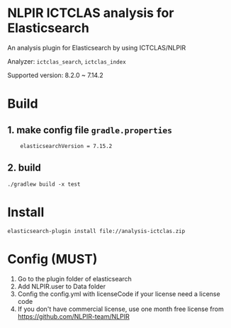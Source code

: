 # NLPIR ICTCLAS analysis for Elasticsearch

An analysis plugin for Elasticsearch by using ICTCLAS/NLPIR

Analyzer: `ictclas_search`, `ictclas_index`

Supported version: 8.2.0 ~ 7.14.2

# Build

## 1. make config file `gradle.properties`

``` properties
    elasticsearchVersion = 7.15.2
```

## 2. build 

    ./gradlew build -x test


# Install 

    elasticsearch-plugin install file://analysis-ictclas.zip


# Config (MUST)

1. Go to the plugin folder of elasticsearch
2. Add NLPIR.user to Data folder
3. Config the config.yml with licenseCode if your license need a license code
4. If you don't have commercial license, use one month free license from https://github.com/NLPIR-team/NLPIR


